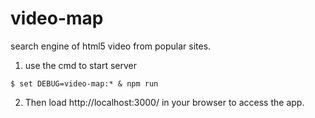 # video-map
search engine of html5 video from popular sites.

1. use the cmd to start server
```shell
$ set DEBUG=video-map:* & npm run
```

2. Then load http://localhost:3000/ in your browser to access the app.
